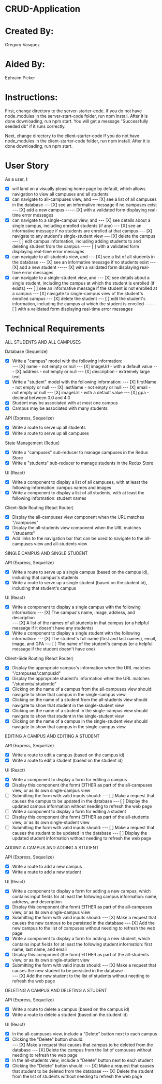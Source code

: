 # CRUD-Application

# Created By: 
Gregory Vasquez

# Aided By: 
Ephraim Picker

# Instructions:
First, change directory to the server-starter-code. 
If you do not have node_modules in the server-start-code folder, run npm install. 
After it is done downloading, run npm start. You will get a message "Successfully seeded db" if it runs correctly.

Next, change directory to the client-starter-code
If you do not have node_modules in the client-starter-code folder, run npm install. 
After it is done downloading, run npm start. 

# User Story

As a user, I:
- [X] will land on a visually pleasing home page by default, which allows navigation to view all campuses and all students
- [X] can navigate to all-campuses view, and
--- [X] see a list of all campuses in the database
--- [X] see an informative message if no campuses exist
--- [X] add a new campus
----- [X] with a validated form displaying real-time error messages
- [X] can navigate to a single-campus view, and
--- [X] see details about a single campus, including enrolled students (if any)
--- [X] see an informative message if no students are enrolled at that campus
--- [X] navigate to any student's single-student view 
--- [X] delete the campus 
--- [ ] edit campus information, including adding students to and deleting student from the campus
----- [ ] with a validated form displaying real-time error messages
- [X] can navigate to all-students view, and
--- [X] see a list of all students in the database
--- [X] see an informative message if no students exist
--- [X] add a new student
----- [X] with a validated form displaying real-time error messages
- [X] can navigate to a single-student view, and
--- [X] see details about a single student, including the campus at which the student is enrolled (if exists)
--- [ ] see an informative message if the student is not enrolled at a campus
--- [X] navigate to single-campus view of the student's enrolled campus
--- [X] delete the student
--- [ ] edit the student's information, including the campus at which the student is enrolled
----- [ ] with a validated form displaying real-time error messages

# Technical Requirements

ALL STUDENTS AND ALL CAMPUSES

Database (Sequelize)

- [X] Write a "campus" model with the following information:  
--- [X] name - not empty or null
--- [X] imageUrl - with a default value
--- [X] address - not empty or null 
--- [X] description - extremely large text
- [X] Write a "student" model with the following information: 
--- [X] firstName - not empty or null
--- [X] lastName - not empty or null
--- [X] email - not empty or null
--- [X] imageUrl - with a default value
--- [X] gpa - decimal between 0.0 and 4.0
- [X] Student may be associated with at most one campus
- [X] Campus may be associated with many students

API (Express, Sequelize)

- [X] Write a route to serve up all students
- [X] Write a route to serve up all campuses

State Management (Redux)

- [X] Write a "campuses" sub-reducer to manage campuses in the Redux Store
- [X] Write a "students" sub-reducer to manage students in the Redux Store

UI (React)

- [X] Write a component to display a list of all campuses, with at least the following information: campus names and images
- [X] Write a component to display a list of all students, with at least the following information: student names

Client-Side Routing (React Router)

- [X] Display the all-campuses view component when the URL matches "/campuses"
- [X] Display the all-students view component when the URL matches "/students"
- [X] Add links to the navigation bar that can be used to navigate to the all-campuses view and all-students view

SINGLE CAMPUS AND SINGLE STUDENT

API (Express, Sequelize)

- [X] Write a route to serve up a single campus (based on the campus id), including that campus's students
- [X] Write a route to serve up a single student (based on the student id), including that student's campus

UI (React)

- [X] Write a component to display a single campus with the following information:
--- [X] The campus's name, image, address, and description  
--- [X] A list of the names of all students in that campus (or a helpful message if it doesn't have any students)
- [X] Write a component to display a single student with the following information:
--- [X] The student's full name (first and last names), email, image, and GPA
--- [ ] The name of the student's campus (or a helpful message if the student doesn't have one)

Client-Side Routing (React Router)

- [X] Display the appropriate campus's information when the URL matches "/campuses/:campusId"
- [X] Display the appropriate student's information when the URL matches "/students/:studentId"
- [X] Clicking on the name of a campus from the all-campuses view should navigate to show that campus in the single-campus view
- [X] Clicking on the name of a student from the all-students view should navigate to show that student in the single-student view
- [X] Clicking on the name of a student in the single-campus view should navigate to show that student in the single-student view
- [X] Clicking on the name of a campus in the single-student view should navigate to show that campus in the single-campus view

EDITING A CAMPUS AND EDITING A STUDENT 

API (Express, Sequelize)

- [X] Write a route to edit a campus (based on the campus id)
- [X] Write a route to edit a student (based on the student id)

UI (React)

- [X] Write a component to display a form for editing a campus 
- [X] Display this component (the form) EITHER as part of the all-campuses view, or as its own single-campus view
- [ ] Submitting the form with valid inputs should: 
--- [ ] Make a request that causes the campus to be updated in the database 
--- [ ] Display the updated campus information without needing to refresh the web page
- [ ] Write a component to display a form for editing a student
- [ ] Display this component (the form) EITHER as part of the all-students view, or as its own single-student view
- [ ] Submitting the form with valid inputs should:
--- [ ] Make a request that causes the student to be updated in the database
--- [ ] Display the updated student information without needing to refresh the web page

ADDING A CAMPUS AND ADDING A STUDENT

API (Express, Sequelize)

- [X] Write a route to add a new campus
- [X] Write a route to add a new student

UI (React)

- [X] Write a component to display a form for adding a new campus, which contains input fields for at least the following campus information: name, address, and description
- [X] Display this component (the form) EITHER as part of the all-campuses view, or as its own single-campus view
- [X] Submitting the form with valid inputs should: 
--- [X] Make a request that causes the new campus to be persisted in the database
--- [X] Add the new campus to the list of campuses without needing to refresh the web page
- [X] Write a component to display a form for adding a new student, which contains input fields for at least the following student information: first name, last name, and email
- [X] Display this component (the form) EITHER as part of the all-students view, or as its own single-student view
- [X] Submitting the form with valid inputs should: 
--- [X] Make a request that causes the new student to be persisted in the database  
--- [X] Add the new student to the list of students without needing to refresh the web page

DELETING A CAMPUS AND DELETING A STUDENT

API (Express, Sequelize)

- [X] Write a route to delete a campus (based on the campus id)
- [X] Write a route to delete a student (based on the student id)

UI (React)

- [X] In the all-campuses view, include a "Delete" button next to each campus
- [X] Clicking the "Delete" button should:  
--- [X] Make a request that causes that campus to be deleted from the database 
--- [X] Delete the campus from the list of campuses without needing to refresh the web page
- [X] In the all-students view, include a "Delete" button next to each student
- [X] Clicking the "Delete" button should:
--- [X] Make a request that causes that student to be deleted from the database 
--- [X] Delete the student from the list of students without needing to refresh the web page
